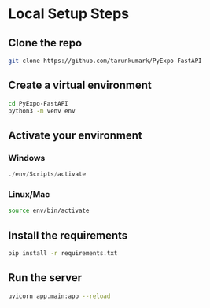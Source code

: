 # Local Setup Steps
## Clone the repo
```bash
git clone https://github.com/tarunkumark/PyExpo-FastAPI
```
## Create a virtual environment

```bash
cd PyExpo-FastAPI
python3 -m venv env
```

## Activate your environment

### Windows
```powershell
./env/Scripts/activate
```

### Linux/Mac
```bash
source env/bin/activate
```

## Install the requirements
```bash
pip install -r requirements.txt
```

## Run the server
```bash
uvicorn app.main:app --reload
```